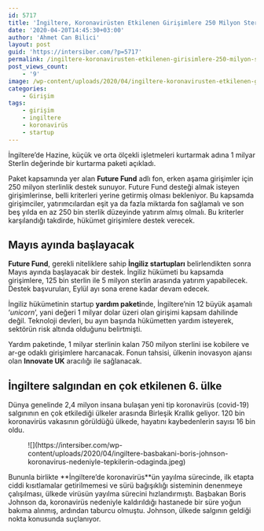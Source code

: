 ```yaml
---
id: 5717
title: 'İngiltere, Koronavirüsten Etkilenen Girişimlere 250 Milyon Sterlin Destek Sağlayacak'
date: '2020-04-20T14:45:30+03:00'
author: 'Ahmet Can Bilici'
layout: post
guid: 'https://intersiber.com/?p=5717'
permalink: /ingiltere-koronavirusten-etkilenen-girisimlere-250-milyon-sterlin-destek-saglayacak/
post_views_count:
    - '9'
image: /wp-content/uploads/2020/04/ingiltere-koronavirusten-etkilenen-girisimlere-250-milyon-sterlin-destek-saglayacak.jpg
categories:
    - Girişim
tags:
    - girişim
    - ingiltere
    - koronavirüs
    - startup
---
```


İngiltere’de Hazine, küçük ve orta ölçekli işletmeleri kurtarmak adına 1 milyar Sterlin değerinde bir kurtarma paketi açıkladı.

Paket kapsamında yer alan **Future Fund** adlı fon, erken aşama girişimler için 250 milyon sterlinlik destek sunuyor. Future Fund desteği almak isteyen girişimlerinse, belli kriterleri yerine getirmiş olması bekleniyor. Bu kapsamda girişimciler, yatırımcılardan eşit ya da fazla miktarda fon sağlamalı ve son beş yılda en az 250 bin sterlik düzeyinde yatırım almış olmalı. Bu kriterler karşılandığı takdirde, hükümet girişimlere destek verecek.

## Mayıs ayında başlayacak

**Future Fund**, gerekli niteliklere sahip **İngiliz startupları** belirlendikten sonra Mayıs ayında başlayacak bir destek. İngiliz hükümeti bu kapsamda girişimlere, 125 bin sterlin ile 5 milyon sterlin arasında yatırım yapabilecek. Destek başvuruları, Eylül ayı sona erene kadar devam edecek.

İngiliz hükümetinin startup **yardım paketi**nde, İngiltere’nin 12 büyük aşamalı ‘*unicorn*’, yani değeri 1 milyar dolar üzeri olan girişimi kapsam dahilinde değil. Teknoloji devleri, bu ayın başında hükümetten yardım isteyerek, sektörün risk altında olduğunu belirtmişti.

Yardım paketinde, 1 milyar sterlinin kalan 750 milyon sterlini ise kobilere ve ar-ge odaklı girişimlere harcanacak. Fonun tahsisi, ülkenin inovasyon ajansı olan **Innovate UK** aracılığı ile sağlanacak.

## İngiltere salgından en çok etkilenen 6. ülke

Dünya genelinde 2,4 milyon insana bulaşan yeni tip koronavirüs (covid-19) salgınının en çok etkilediği ülkeler arasında Birleşik Krallık geliyor. 120 bin koronavirüs vakasının görüldüğü ülkede, hayatını kaybedenlerin sayısı 16 bin oldu.

<figure class="wp-block-image size-large">![](https://intersiber.com/wp-content/uploads/2020/04/ingiltere-basbakani-boris-johnson-koronavirus-nedeniyle-tepkilerin-odaginda.jpeg)</figure>Bununla birlikte **İngiltere’de koronavirüs**ün yayılma sürecinde, ilk etapta ciddi kısıtlamalar getirilmemesi ve sürü bağışıklığı sisteminin denenmeye çalışılması, ülkede virüsün yayılma sürecini hızlandırmıştı. Başbakan Boris Johnson da, koronavirüs nedeniyle kaldırıldığı hastanede bir süre yoğun bakıma alınmış, ardından taburcu olmuştu. Johnson, ülkede salgının geldiği nokta konusunda suçlanıyor.